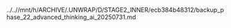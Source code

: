 ../..//mnt/h/ARCHIVE/.UNWRAP/D/STAGE2_INNER/ecb384b48312/backup_phase_22_advanced_thinking_ai_20250731.md